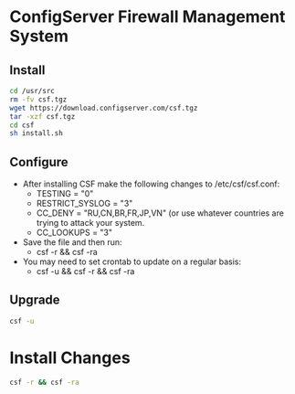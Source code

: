 # ConfigServer Firewall Management System
## Install
```bash
cd /usr/src
rm -fv csf.tgz
wget https://download.configserver.com/csf.tgz
tar -xzf csf.tgz
cd csf
sh install.sh
```
## Configure
* After installing CSF make the following changes to /etc/csf/csf.conf:
  - TESTING = "0"
  - RESTRICT_SYSLOG = "3"
  - CC_DENY = "RU,CN,BR,FR,JP,VN" (or use whatever countries are trying to attack your system.
  - CC_LOOKUPS = "3"
* Save the file and then run:
  - csf -r && csf -ra
* You may need to set crontab to update on a regular basis:
  - csf -u && csf -r && csf -ra

## Upgrade
```bash
csf -u
```
# Install Changes
```bash
csf -r && csf -ra
```
